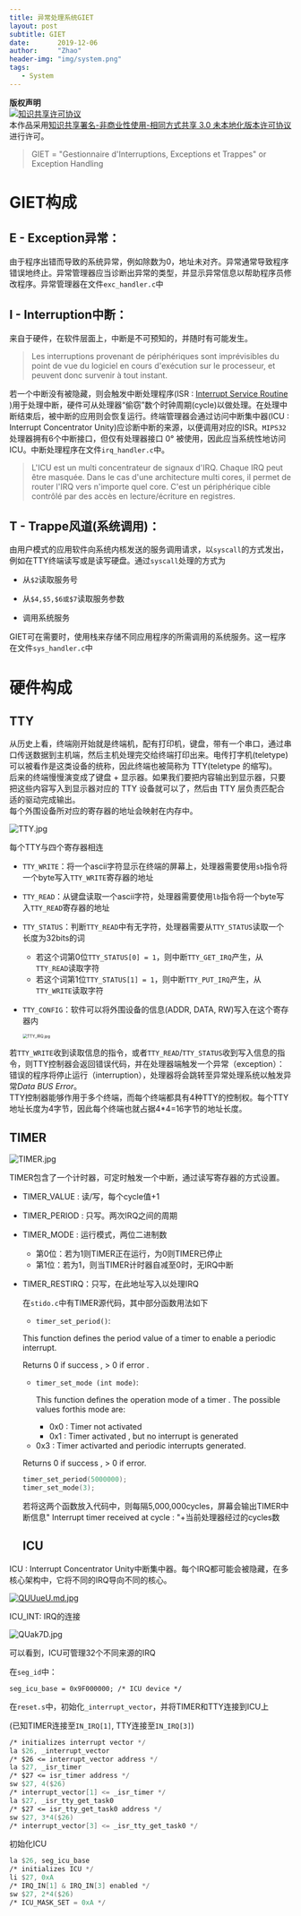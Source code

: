 ```yaml
---
title: 异常处理系统GIET
layout: post
subtitle: GIET
date:       2019-12-06
author:     "Zhao"
header-img: "img/system.png"
tags: 
   - System
---
```


**版权声明**  
<a rel="license" href="http://creativecommons.org/licenses/by-nc-sa/3.0/"><img alt="知识共享许可协议" style="border-width:0" src="https://i.creativecommons.org/l/by-nc-sa/3.0/80x15.png" /></a><br />本作品采用<a rel="license" href="http://creativecommons.org/licenses/by-nc-sa/3.0/">知识共享署名-非商业性使用-相同方式共享 3.0 未本地化版本许可协议</a>进行许可。



> GIET = "Gestionnaire d'Interruptions, Exceptions et Trappes" or Exception Handling



# GIET构成

## E - Exception异常：
由于程序出错而导致的系统异常，例如除数为0，地址未对齐。异常通常导致程序错误地终止。异常管理器应当诊断出异常的类型，并显示异常信息以帮助程序员修改程序。异常管理器在文件`exc_handler.c`中

## I - Interruption中断：
来自于硬件，在软件层面上，中断是不可预知的，并随时有可能发生。

   > Les interruptions provenant de périphériques sont imprévisibles du point de vue du logiciel en cours d'exécution sur le processeur, et peuvent donc survenir à tout instant.

   若一个中断没有被隐藏，则会触发中断处理程序(ISR : [Interrupt Service Routine](https://en.wikipedia.org/wiki/Interrupt_handler) )用于处理中断，硬件可从处理器“偷窃”数个时钟周期(cycle)以做处理。在处理中断结束后，被中断的应用则会恢复运行。终端管理器会通过访问中断集中器(ICU : Interrupt Concentrator Unity)应诊断中断的来源，以便调用对应的ISR。`MIPS32`处理器拥有6个中断接口，但仅有处理器接口 0° 被使用，因此应当系统性地访问ICU。中断处理程序在文件`irq_handler.c`中。

   > L'ICU est un multi concentrateur de signaux d'IRQ. Chaque IRQ peut être masquée. Dans le cas d'une architecture multi cores, il permet de router l'IRQ vers n'importe quel core. C'est un périphérique cible contrôlé par des accès en lecture/écriture en registres.

## T - Trappe风道(系统调用)：
由用户模式的应用软件向系统内核发送的服务调用请求，以`syscall`的方式发出，例如在TTY终端读写或是读写硬盘。通过`syscall`处理的方式为

- 从`$2`读取服务号

- 从`$4,$5,$6或$7`读取服务参数

- 调用系统服务

GIET可在需要时，使用栈来存储不同应用程序的所需调用的系统服务。这一程序在文件`sys_handler.c`中

# 硬件构成

## TTY

从历史上看，终端刚开始就是终端机，配有打印机，键盘，带有一个串口，通过串口传送数据到主机端，然后主机处理完交给终端打印出来。电传打字机(teletype)可以被看作是这类设备的统称，因此终端也被简称为 TTY(teletype 的缩写)。  
后来的终端慢慢演变成了键盘 + 显示器。如果我们要把内容输出到显示器，只要把这些内容写入到显示器对应的 TTY 设备就可以了，然后由 TTY 层负责匹配合适的驱动完成输出。  
每个外围设备所对应的寄存器的地址会映射在内存中。

![TTY.jpg](https://i.loli.net/2019/12/07/DFdI1xyqrm6Gs9j.jpg)

每个TTY与四个寄存器相连

- `TTY_WRITE`：将一个ascii字符显示在终端的屏幕上，处理器需要使用`sb`指令将一个byte写入`TTY_WRITE`寄存器的地址

- `TTY_READ`：从键盘读取一个ascii字符，处理器需要使用`lb`指令将一个byte写入`TTY_READ`寄存器的地址

- `TTY_STATUS`：判断`TTY_READ`中有无字符，处理器需要从`TTY_STATUS`读取一个长度为32bits的词
  
    - 若这个词第0位`TTY_STATUS[0] = 1`，则中断`TTY_GET_IRQ`产生，从 `TTY_READ`读取字符
    - 若这个词第1位`TTY_STATUS[1] = 1`，则中断`TTY_PUT_IRQ`产生，从 `TTY_WRITE`读取字符
    
- `TTY_CONFIG`：软件可以将外围设备的信息(ADDR, DATA, RW)写入在这个寄存器内

    <img src="https://i.loli.net/2019/12/07/Lb3gTOJcs8Wlu6t.jpg" alt="TTY_IRQ.jpg" style="zoom:50%;" />

若`TTY_WRITE`收到读取信息的指令，或者`TTY_READ`/`TTY_STATUS`收到写入信息的指令，则TTY控制器会返回错误代码，并在处理器端触发一个异常（exception）：错误的程序将停止运行（interruption），处理器将会跳转至异常处理系统以触发异常*Data BUS Error*。  
TTY控制器能够作用于多个终端，而每个终端都具有4种TTY的控制权。每个TTY地址长度为4字节，因此每个终端也就占据4*4=16字节的地址长度。



## TIMER

![TIMER.jpg](https://i.loli.net/2019/12/07/euR7JaCEdjkNYVM.jpg)

TIMER包含了一个计时器，可定时触发一个中断，通过读写寄存器的方式设置。

- TIMER_VALUE : 读/写，每个cycle值+1

- TIMER_PERIOD : 只写。两次IRQ之间的周期

- TIMER_MODE : 运行模式，两位二进制数
  - 第0位：若为1则TIMER正在运行，为0则TIMER已停止
  - 第1位：若为1，则当TIMER计时器自减至0时，无IRQ中断

- TIMER_RESTIRQ：只写，在此地址写入以处理IRQ

  在`stido.c`中有TIMER源代码，其中部分函数用法如下

  - `timer_set_period()`: 
  
  This function defines the period value of a timer to enable a periodic interrupt.         
  
  Returns 0 if success , > 0 if error .
  
  - `timer_set_mode (int mode)`: 
  
    This function defines the operation mode of a timer . The possible values forthis mode are:
  
    - 0x0 : Timer not activated
  
    * 0x1 : Timer activated , but no interrupt is generated
  * 0x3 : Timer activarted and periodic interrupts generated.
    
  Returns 0 if success , > 0 if error.
  
  ```c
  timer_set_period(5000000);
  timer_set_mode(3);
  ```
  
  若将这两个函数放入代码中，则每隔5,000,000cycles，屏幕会输出TIMER中断信息" Interrupt timer received at cycle : "+当前处理器经过的cycles数
  
  ## ICU
  
ICU : Interrupt Concentrator Unity中断集中器。每个IRQ都可能会被隐藏，在多核心架构中，它将不同的IRQ导向不同的核心。
  
[![QUUueU.md.jpg](https://s2.ax1x.com/2019/12/08/QUUueU.md.jpg)](https://imgse.com/i/QUUueU)

ICU_INT: IRQ的连接

![QUak7D.jpg](https://s2.ax1x.com/2019/12/08/QUak7D.jpg)

可以看到，ICU可管理32个不同来源的IRQ

在`seg_id`中：

```
seg_icu_base = 0x9F000000; /* ICU device */
```

在`reset.s`中，初始化`_interrupt_vector`，并将TIMER和TTY连接到ICU上

(已知TIMER连接至`IN_IRQ[1]`, TTY连接至`IN_IRQ[3]`)

```asm
/* initializes interrupt vector */
la $26, _interrupt_vector
/* $26 <= interrupt_vector address */
la $27, _isr_timer
/* $27 <= isr_timer address */
sw $27, 4($26)
/* interrupt_vector[1] <= _isr_timer */
la $27, _isr_tty_get_task0
/* $27 <= isr_tty_get_task0 address */
sw $27, 3*4($26)
/* interrupt_vector[3] <= _isr_tty_get_task0 */
```

初始化ICU

```asm
la $26, seg_icu_base
/* initializes ICU */
li $27, 0xA
/* IRQ_IN[1] & IRQ_IN[3] enabled */
sw $27, 2*4($26)
/* ICU_MASK_SET = 0xA */
```

